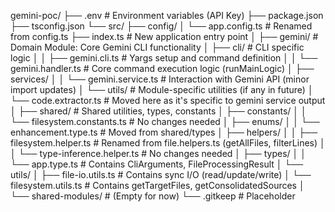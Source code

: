 gemini-poc/
├── .env                  # Environment variables (API Key)
├── package.json
├── tsconfig.json
└── src/
    ├── config/
    │   └── app.config.ts # Renamed from config.ts
    ├── index.ts          # New application entry point
    │
    ├── gemini/           # Domain Module: Core Gemini CLI functionality
    │   ├── cli/          # CLI specific logic
    │   │   ├── gemini.cli.ts     # Yargs setup and command definition
    │   │   └── gemini.handler.ts # Core command execution logic (runMainLogic)
    │   ├── services/
    │   │   └── gemini.service.ts # Interaction with Gemini API (minor import updates)
    │   └── utils/        # Module-specific utilities (if any in future)
    │       └── code.extractor.ts # Moved here as it's specific to gemini service output
    │
    ├── shared/             # Shared utilities, types, constants
    │   ├── constants/
    │   │   └── filesystem.constants.ts # No changes needed
    │   ├── enums/
    │   │   └── enhancement.type.ts # Moved from shared/types
    │   ├── helpers/
    │   │   ├── filesystem.helper.ts # Renamed from file.helpers.ts (getAllFiles, filterLines)
    │   │   └── type-inference.helper.ts # No changes needed
    │   ├── types/
    │   │   └── app.type.ts # Contains CliArguments, FileProcessingResult
    │   └── utils/
    │       ├── file-io.utils.ts    # Contains sync I/O (read/update/write)
    │       └── filesystem.utils.ts # Contains getTargetFiles, getConsolidatedSources
    │
    └── shared-modules/     # (Empty for now)
        └── .gitkeep        # Placeholder